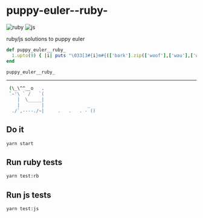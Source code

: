 # puppy-euler--ruby-

![ruby](https://github.com/dankreiger/puppy-euler--ruby-/actions/workflows/rb.yml/badge.svg)
![js](https://github.com/dankreiger/puppy-euler--ruby-/actions/workflows/js.yml/badge.svg)

ruby/js solutions to puppy euler

```ruby
def puppy_euler__ruby_
  1.upto(9) { |i| puts "\033[3#{i}m#{(['bark'].zip(['woof'],['wau'],['waggle'],['hol das bällchen']) * 9000).flatten}\033[0m" }
end

puppy_euler__ruby_
```

---

```sh
 (\_\^^__o   .
 `-'\ ` /   `(
    |  \_____|
    |        |                _
  ./`,----./~|     .   .   . - ()
```

## Do it

```sh
yarn start
```

## Run ruby tests

```sh
yarn test:rb
```

## Run js tests

```sh
yarn test:js
```
